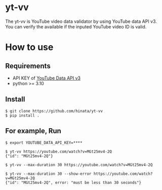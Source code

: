 # yt-vv

The yt-vv is YouTube video data validator by using YouTube data API v3.
You can verify the available if the inputed YouTube video ID is valid.

# How to use

## Requirements

- API KEY of [YouTube Data API v3](https://developers.google.com/youtube/v3/getting-started)
- python >= 3.10

## Install

```console
$ git clone https://github.com/hinata/yt-vv
$ pip install .
```

## For example, Run

```console
$ export YOUTUBE_DATA_API_KEY=****

$ yt-vv https://youtube.com/watch?v=MGt25mv4-2Q
{"id": "MGt25mv4-2Q"}

$ yt-vv --max-duration 30 https://youtube.com/watch?v=MGt25mv4-2Q

$ yt-vv --max-duration 30 --show-error https://youtube.com/watch?v=MGt25mv4-2Q
{"id": "MGt25mv4-2Q", error: "must be less than 30 seconds"}
```
